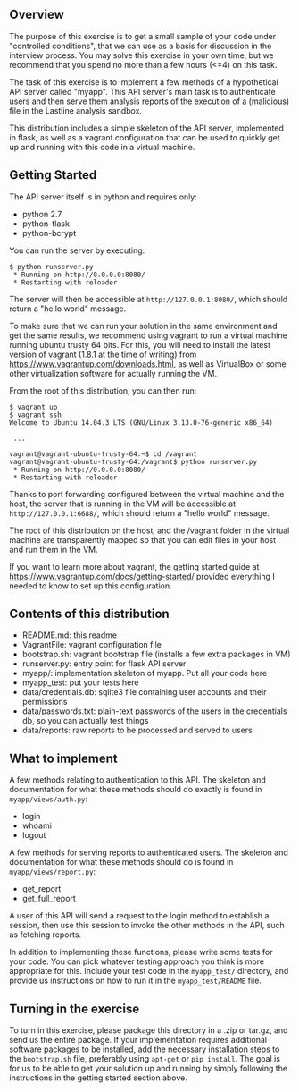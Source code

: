 ## Overview

The purpose of this exercise is to get a small sample of your code under "controlled conditions",
that we can use as a basis for discussion in the interview process. You may solve this exercise
in your own time, but we recommend that you spend no more than a few hours (<=4) on this task.

The task of this exercise is to implement a few methods of a hypothetical API server called "myapp".
This API server's main task is to authenticate users and then serve them analysis reports of
the execution of a (malicious) file in the Lastline analysis sandbox.

This distribution includes a simple skeleton of the API server, implemented in flask, as well as
a vagrant configuration that can be used to quickly get up and running with this code in a virtual
machine.


## Getting Started

The API server itself is in python and requires only:

- python 2.7
- python-flask
- python-bcrypt

You can run the server by executing:

```
$ python runserver.py
 * Running on http://0.0.0.0:8080/
 * Restarting with reloader
```

The server will then be accessible at `http://127.0.0.1:8080/`,
which should return a "hello world" message.

To make sure that we can run your solution in the same environment
and get the same results,
we recommend using vagrant to run a virtual machine running ubuntu trusty 64 bits.
For this, you will need to install the latest version of vagrant (1.8.1 at the time of writing)
from https://www.vagrantup.com/downloads.html, as well as VirtualBox or some other
virtualization software for actually running the VM.

From the root of this distribution, you can then run:

```
$ vagrant up
$ vagrant ssh
Welcome to Ubuntu 14.04.3 LTS (GNU/Linux 3.13.0-76-generic x86_64)

 ...

vagrant@vagrant-ubuntu-trusty-64:~$ cd /vagrant
vagrant@vagrant-ubuntu-trusty-64:/vagrant$ python runserver.py
 * Running on http://0.0.0.0:8080/
 * Restarting with reloader
```

Thanks to port forwarding configured between the virtual machine and the host,
the server that is running in the VM will be accessible at `http://127.0.0.1:6688/`,
which should return a "hello world" message.

The root of this distribution on the host, and the /vagrant folder in the virtual machine
are transparently mapped so that you can edit files in your host and run them in the VM.

If you want to learn more about vagrant, the getting started guide at
https://www.vagrantup.com/docs/getting-started/ provided everything
I needed to know to set up this configuration.


## Contents of this distribution

- README.md: this readme
- VagrantFile: vagrant configuration file
- bootstrap.sh: vagrant bootstrap file (installs a few extra packages in VM)
- runserver.py: entry point for flask API server
- myapp/: implementation skeleton of myapp. Put all your code here
- myapp_test: put your tests here
- data/credentials.db: sqlite3 file containing user accounts and their permissions
- data/passwords.txt: plain-text passwords of the users in the credentials db, so you can actually test things
- data/reports: raw reports to be processed and served to users


## What to implement

A few methods relating to authentication to this API. The skeleton and 
documentation for what these methods should do exactly is found in `myapp/views/auth.py`:

- login
- whoami
- logout

A few methods for serving reports to authenticated users. The skeleton
and documentation for what these methods should do is found in `myapp/views/report.py`:

- get_report
- get_full_report

A user of this API will send a request to the login method to establish
a session, then use this session to invoke the other methods in the API,
such as fetching reports. 

In addition to implementing these functions, please write some
tests for your code. You can pick whatever testing approach
you think is more appropriate for this. Include your test code in
the `myapp_test/` directory, and provide us instructions on how to 
run it in the `myapp_test/README` file.


## Turning in the exercise

To turn in this exercise, please package this directory in a .zip or tar.gz,
and send us the entire package. If your implementation requires additional
software packages to be installed, add the necessary installation steps
to the `bootstrap.sh` file, preferably using `apt-get` or `pip install`.
The goal is for us to be able to get your solution up and running by simply
following the instructions in the getting started section above.


 

